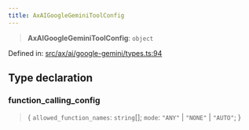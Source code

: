```yaml
---
title: AxAIGoogleGeminiToolConfig
---
```


> **AxAIGoogleGeminiToolConfig**: `object`

Defined in: [src/ax/ai/google-gemini/types.ts:94](#apidocs/httpsgithubcomax-llmaxblob3b79ada8d723949fcd8a76c2b6f48cf69d8394f8srcaxaigoogle-geminitypestsl94)

## Type declaration

### function\_calling\_config

> \{ `allowed_function_names`: `string`[]; `mode`: `"ANY"` \| `"NONE"` \| `"AUTO"`; \}
